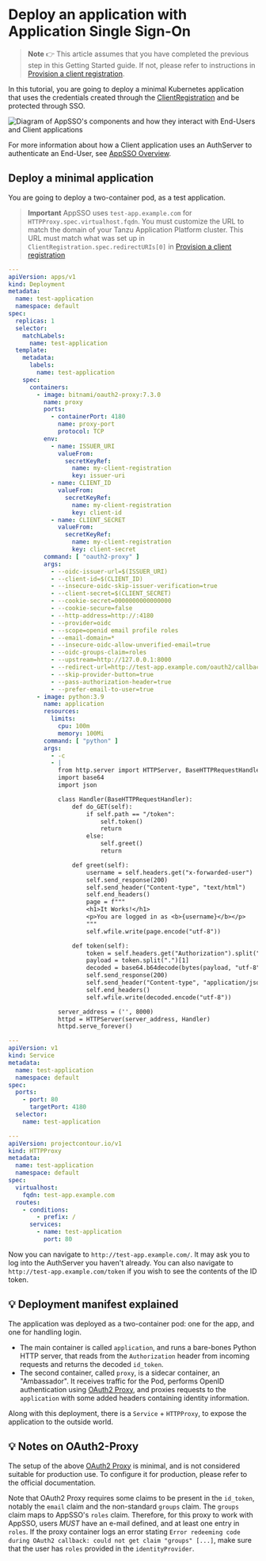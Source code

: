 # Deploy an application with Application Single Sign-On

> **Note** 👉 This article assumes that you have completed the previous step in this Getting Started
guide. If not, please refer to instructions in [Provision a client registration](client-registration.md).

In this tutorial, you are going to deploy a minimal Kubernetes application that uses the credentials created through 
the [ClientRegistration](client-registration.md) and be protected through SSO.

![Diagram of AppSSO's components and how they interact with End-Users and Client applications](../../images/app-sso/appsso-concepts.png)

For more information about how a Client application uses an AuthServer to authenticate an End-User, see [AppSSO Overview](appsso-overview.md).

## Deploy a minimal application

You are going to deploy a two-container pod, as a test application.

> **Important** AppSSO uses `test-app.example.com` for `HTTPProxy.spec.virtualhost.fqdn`. You must customize the URL to
match the domain of your Tanzu Application Platform cluster. This URL must match what was set up in `ClientRegistration.spec.redirectURIs[0]`
in [Provision a client registration](client-registration.hbs.md)

```yaml
---
apiVersion: apps/v1
kind: Deployment
metadata:
  name: test-application
  namespace: default
spec:
  replicas: 1
  selector:
    matchLabels:
      name: test-application
  template:
    metadata:
      labels:
        name: test-application
    spec:
      containers:
        - image: bitnami/oauth2-proxy:7.3.0
          name: proxy
          ports:
            - containerPort: 4180
              name: proxy-port
              protocol: TCP
          env:
            - name: ISSUER_URI
              valueFrom:
                secretKeyRef:
                  name: my-client-registration
                  key: issuer-uri
            - name: CLIENT_ID
              valueFrom:
                secretKeyRef:
                  name: my-client-registration
                  key: client-id
            - name: CLIENT_SECRET
              valueFrom:
                secretKeyRef:
                  name: my-client-registration
                  key: client-secret
          command: [ "oauth2-proxy" ]
          args:
            - --oidc-issuer-url=$(ISSUER_URI)
            - --client-id=$(CLIENT_ID)
            - --insecure-oidc-skip-issuer-verification=true
            - --client-secret=$(CLIENT_SECRET)
            - --cookie-secret=0000000000000000
            - --cookie-secure=false
            - --http-address=http://:4180
            - --provider=oidc
            - --scope=openid email profile roles
            - --email-domain=*
            - --insecure-oidc-allow-unverified-email=true
            - --oidc-groups-claim=roles
            - --upstream=http://127.0.0.1:8000
            - --redirect-url=http://test-app.example.com/oauth2/callback
            - --skip-provider-button=true
            - --pass-authorization-header=true
            - --prefer-email-to-user=true
        - image: python:3.9
          name: application
          resources:
            limits:
              cpu: 100m
              memory: 100Mi
          command: [ "python" ]
          args:
            - -c
            - |
              from http.server import HTTPServer, BaseHTTPRequestHandler
              import base64
              import json

              class Handler(BaseHTTPRequestHandler):
                  def do_GET(self):
                      if self.path == "/token":
                          self.token()
                          return
                      else:
                          self.greet()
                          return

                  def greet(self):
                      username = self.headers.get("x-forwarded-user")
                      self.send_response(200)
                      self.send_header("Content-type", "text/html")
                      self.end_headers()
                      page = f"""
                      <h1>It Works!</h1>
                      <p>You are logged in as <b>{username}</b></p>
                      """
                      self.wfile.write(page.encode("utf-8"))

                  def token(self):
                      token = self.headers.get("Authorization").split("Bearer ")[-1]
                      payload = token.split(".")[1]
                      decoded = base64.b64decode(bytes(payload, "utf-8") + b'==').decode("utf-8")
                      self.send_response(200)
                      self.send_header("Content-type", "application/json")
                      self.end_headers()
                      self.wfile.write(decoded.encode("utf-8"))

              server_address = ('', 8000)
              httpd = HTTPServer(server_address, Handler)
              httpd.serve_forever()

---
apiVersion: v1
kind: Service
metadata:
  name: test-application
  namespace: default
spec:
  ports:
    - port: 80
      targetPort: 4180
  selector:
    name: test-application

---
apiVersion: projectcontour.io/v1
kind: HTTPProxy
metadata:
  name: test-application
  namespace: default
spec:
  virtualhost:
    fqdn: test-app.example.com
  routes:
    - conditions:
        - prefix: /
      services:
        - name: test-application
          port: 80
```

Now you can navigate to `http://test-app.example.com/`. It may ask you to log into the
AuthServer you haven't already. You can also navigate to `http://test-app.example.com/token` if you wish to see the
contents of the ID token.

## 💡 Deployment manifest explained

The application was deployed as a two-container pod: one for the app, and one for handling login.

- The main container is called `application`, and runs a bare-bones Python HTTP server, that reads from
  the `Authorization` header from incoming requests and returns the decoded `id_token`.
- The second container, called `proxy`, is a sidecar container, an "Ambassador". It receives traffic for the Pod,
  performs OpenID authentication using [OAuth2 Proxy](https://oauth2-proxy.github.io/oauth2-proxy/), and proxies
  requests to the `application` with some added headers containing identity information.

Along with this deployment, there is a `Service` + `HTTPProxy`, to expose the application to the outside world.

## 💡 Notes on OAuth2-Proxy

The setup of the above [OAuth2 Proxy](https://oauth2-proxy.github.io/oauth2-proxy/) is minimal, and is not considered
suitable for production use. To configure it for production, please refer to the official documentation.

Note that OAuth2 Proxy requires some claims to be present in the `id_token`, notably the `email` claim and the
non-standard `groups` claim. The `groups` claim maps to AppSSO's `roles` claim. Therefore, for this proxy to work with
AppSSO, users _MUST_ have an e-mail defined, and at least one entry in `roles`. If the proxy container logs an error
stating `Error redeeming code during OAuth2 callback: could not get claim "groups" [...]`, make sure that the user
has `roles` provided in the `identityProvider`.
